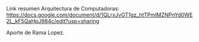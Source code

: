 Link resumen Arquitectura de Computadoras: https://docs.google.com/document/d/1QLrxJvGT1gz_htTPmlMZNPnYd0WE2L_kF5QaHpJ984c/edit?usp=sharing 

Aporte de Rama Lopez. 
